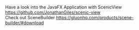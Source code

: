 Have a look into the JavaFX Application with ScenicView https://github.com/JonathanGiles/scenic-view  
Check out SceneBuilder https://gluonhq.com/products/scene-builder/#download